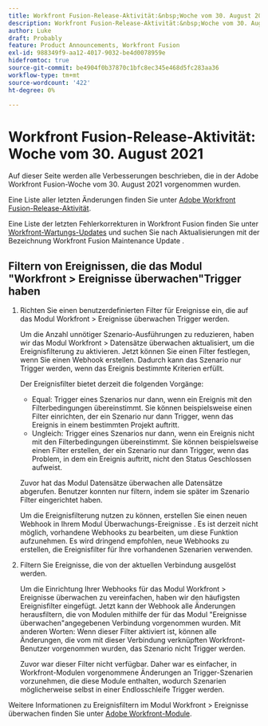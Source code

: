 ```yaml
---
title: Workfront Fusion-Release-Aktivität:&nbsp;Woche vom 30. August 2021
description: Workfront Fusion-Release-Aktivität:&nbsp;Woche vom 30. August 2021
author: Luke
draft: Probably
feature: Product Announcements, Workfront Fusion
exl-id: 988349f9-aa12-4017-9032-be4d0078959e
hidefromtoc: true
source-git-commit: be4904f0b37870c1bfc8ec345e468d5fc283aa36
workflow-type: tm+mt
source-wordcount: '422'
ht-degree: 0%

---
```


# Workfront Fusion-Release-Aktivität: Woche vom 30. August 2021

Auf dieser Seite werden alle Verbesserungen beschrieben, die in der Adobe Workfront Fusion-Woche vom 30. August 2021 vorgenommen wurden.

Eine Liste aller letzten Änderungen finden Sie unter [Adobe Workfront Fusion-Release-Aktivität](../../../product-announcements/product-releases/fusion-release-activity/fusion-release-activity.md).

Eine Liste der letzten Fehlerkorrekturen in Workfront Fusion finden Sie unter [Workfront-Wartungs-Updates](https://one.workfront.com/s/article/Workfront-Maintenance-Updates-1882317350) und suchen Sie nach Aktualisierungen mit der Bezeichnung Workfront Fusion Maintenance Update .

## Filtern von Ereignissen, die das Modul &quot;Workfront > Ereignisse überwachen&quot;Trigger haben

1. Richten Sie einen benutzerdefinierten Filter für Ereignisse ein, die auf das Modul Workfront > Ereignisse überwachen Trigger werden.

   Um die Anzahl unnötiger Szenario-Ausführungen zu reduzieren, haben wir das Modul Workfront > Datensätze überwachen aktualisiert, um die Ereignisfilterung zu aktivieren. Jetzt können Sie einen Filter festlegen, wenn Sie einen Webhook erstellen. Dadurch kann das Szenario nur Trigger werden, wenn das Ereignis bestimmte Kriterien erfüllt.

   Der Ereignisfilter bietet derzeit die folgenden Vorgänge:

   * Equal: Trigger eines Szenarios nur dann, wenn ein Ereignis mit den Filterbedingungen übereinstimmt. Sie können beispielsweise einen Filter einrichten, der ein Szenario nur dann Trigger, wenn das Ereignis in einem bestimmten Projekt auftritt.
   * Ungleich: Trigger eines Szenarios nur dann, wenn ein Ereignis nicht mit den Filterbedingungen übereinstimmt. Sie können beispielsweise einen Filter erstellen, der ein Szenario nur dann Trigger, wenn das Problem, in dem ein Ereignis auftritt, nicht den Status Geschlossen aufweist.

   Zuvor hat das Modul Datensätze überwachen alle Datensätze abgerufen. Benutzer konnten nur filtern, indem sie später im Szenario Filter eingerichtet haben.

   Um die Ereignisfilterung nutzen zu können, erstellen Sie einen neuen Webhook in Ihrem Modul Überwachungs-Ereignisse . Es ist derzeit nicht möglich, vorhandene Webhooks zu bearbeiten, um diese Funktion aufzunehmen. Es wird dringend empfohlen, neue Webhooks zu erstellen, die Ereignisfilter für Ihre vorhandenen Szenarien verwenden.

1. Filtern Sie Ereignisse, die von der aktuellen Verbindung ausgelöst werden.

   Um die Einrichtung Ihrer Webhooks für das Modul Workfront > Ereignisse überwachen zu vereinfachen, haben wir den häufigsten Ereignisfilter eingefügt. Jetzt kann der Webhook alle Änderungen herausfiltern, die von Modulen mithilfe der für das Modul &quot;Ereignisse überwachen&quot;angegebenen Verbindung vorgenommen wurden. Mit anderen Worten: Wenn dieser Filter aktiviert ist, können alle Änderungen, die vom mit dieser Verbindung verknüpften Workfront-Benutzer vorgenommen wurden, das Szenario nicht Trigger werden.

   Zuvor war dieser Filter nicht verfügbar. Daher war es einfacher, in Workfront-Modulen vorgenommene Änderungen an Trigger-Szenarien vorzunehmen, die diese Module enthalten, wodurch Szenarien möglicherweise selbst in einer Endlosschleife Trigger werden.

Weitere Informationen zu Ereignisfiltern im Modul Workfront > Ereignisse überwachen finden Sie unter [Adobe Workfront-Module](../../../workfront-fusion/apps-and-their-modules/workfront-modules.md).

